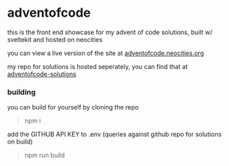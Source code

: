# adventofcode

this is the front end showcase for my advent of code solutions, built w/ sveltekit and hosted on neocities

you can view a live version of the site at [adventofcode.neocities.org](https://adventofcode.neocities.org)

my repo for solutions is hosted seperately, you can find that at [adventofcode-solutions](https://github.com/rogerahuntley/adventofcode-solutions)

### building

you can build for yourself by cloning the repo

> npm i

add the GITHUB API KEY to .env (queries against github repo for solutions on build)

> npm run build